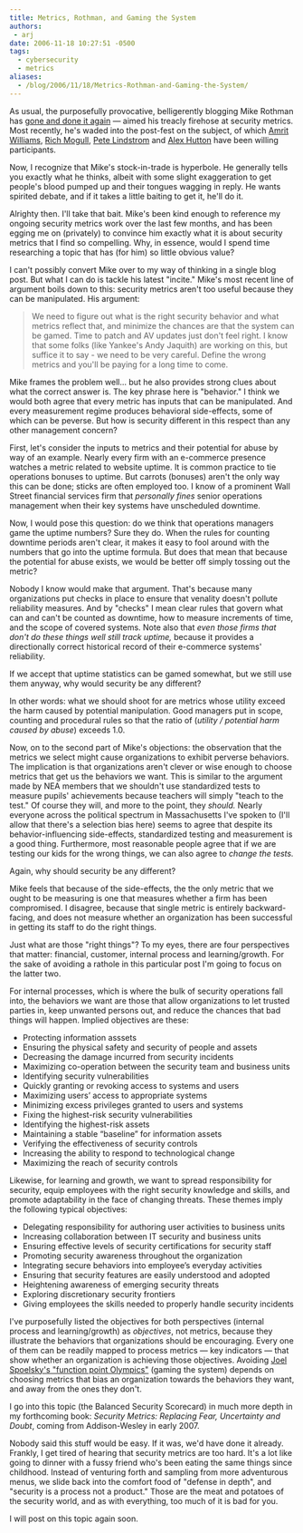 ```yaml
---
title: Metrics, Rothman, and Gaming the System
authors:
 - arj
date: 2006-11-18 10:27:51 -0500
tags:
  - cybersecurity
  - metrics
aliases:
  - /blog/2006/11/18/Metrics-Rothman-and-Gaming-the-System/
---
```

As usual, the purposefully provocative, belligerently blogging Mike Rothman has [gone and done it again](http://securityincite.com/blog/mike-rothman/the-daily-incite-november-14-2006#TBP2) &#x2014; aimed his treacly firehose at security metrics. Most recently, he's waded into the post-fest on the subject, of which [Amrit Williams](http://techbuddha.wordpress.com/2006/11/15/you-can-measure-security/), [Rich Mogull](http://securosis.com/2006/11/15/no-metrics-no-budget-or-paycheck/), [Pete Lindstrom](http://spiresecurity.typepad.com/spire_security_viewpoint/2006/11/security_metric.html) and [Alex Hutton](http://riskmanagementinsight.com/riskanalysis/?p=55) have been willing participants.

Now, I recognize that Mike's stock-in-trade is hyperbole. He generally tells you exactly what he thinks, albeit with some slight exaggeration to get people's blood pumped up and their tongues wagging in reply. He wants spirited debate, and if it takes a little baiting to get it, he'll do it.

Alrighty then. I'll take that bait. Mike's been kind enough to reference my ongoing security metrics work over the last few months, and has been egging me on (privately) to convince him exactly what it is about security metrics that I find so compelling. Why, in essence, would I spend time researching a topic that has (for him) so little obvious value?

<!--more-->

I can't possibly convert Mike over to my way of thinking in a single blog post. But what I can do is tackle his latest "incite." Mike's most recent line of argument boils down to this: security metrics aren't too useful because they can be manipulated. His argument:

> We need to figure out what is the right security behavior and what metrics reflect that, and minimize the chances are that the system can be gamed. Time to patch and AV updates just don't feel right. I know that some folks (like Yankee's Andy Jaquith) are working on this, but suffice it to say - we need to be very careful. Define the wrong metrics and you'll be paying for a long time to come.

Mike frames the problem well... but he also provides strong clues about what the correct answer is. The key phrase here is "behavior." I think we would both agree that every metric has inputs that can be manipulated. And every measurement regime produces behavioral side-effects, some of which can be peverse. But how is security different in this respect than any other management concern?

First, let's consider the inputs to metrics and their potential for abuse by way of an example. Nearly every firm with an e-commerce presence watches a metric related to website uptime. It is common practice to tie operations bonuses to uptime. But carrots (bonuses) aren't the only way this can be done; sticks are often employed too. I know of a prominent Wall Street financial services firm that _personally fines_ senior operations management when their key systems have unscheduled downtime.

Now, I would pose this question: do we think that operations managers game the uptime numbers? Sure they do. When the rules for counting downtime periods aren't clear, it makes it easy to fool around with the numbers that go into the uptime formula. But does that mean that because the potential for abuse exists, we would be better off simply tossing out the metric?

Nobody I know would make that argument. That's because many organizations put checks in place to ensure that venality doesn't pollute reliability measures. And by "checks" I mean clear rules that govern what can and can't be counted as downtime, how to measure increments of time, and the scope of covered systems. Note also that _even those firms that don't do these things well still track uptime,_ because it provides a directionally correct historical record of their e-commerce systems' reliability.

If we accept that uptime statistics can be gamed somewhat, but we still use them anyway, why would security be any different?

In other words: what we should shoot for are metrics whose utility exceed the harm caused by potential manipulation. Good managers put in scope, counting and procedural rules so that the ratio of (_utility / potential harm caused by abuse_) exceeds 1.0.

Now, on to the second part of Mike's objections: the observation that the metrics we select might cause organizations to exhibit perverse behaviors. The implication is that organizations aren't clever or wise enough to choose metrics that get us the behaviors we want. This is similar to the argument made by NEA members that we shouldn't use standardized tests to measure pupils' achievements because teachers will simply "teach to the test." Of course they will, and more to the point, they _should._ Nearly everyone across the political spectrum in Massachusetts I've spoken to (I'll allow that there's a selection bias here) seems to agree that despite its behavior-influencing side-effects, standardized testing and measurement is a good thing. Furthermore, most reasonable people agree that if we are testing our kids for the wrong things, we can also agree to _change the tests._

Again, why should security be any different?

Mike feels that because of the side-effects, the the only metric that we ought to be measuring is one that measures whether a firm has been compromised. I disagree, because that single metric is entirely backward-facing, and does not measure whether an organization has been successful in getting its staff to do the right things.

Just what are those "right things"? To my eyes, there are four perspectives that matter: financial, customer, internal process and learning/growth. For the sake of avoiding a rathole in this particular post I'm going to focus on the latter two.

For internal processes, which is where the bulk of security operations fall into, the behaviors we want are those that allow organizations to let trusted parties in, keep unwanted persons out, and reduce the chances that bad things will happen. Implied objectives are these:

* Protecting information asssets
* Ensuring the physical safety and security of people and assets
* Decreasing the damage incurred from security incidents
* Maximizing co-operation between the security team and business units
* Identifying security vulnerabilities
* Quickly granting or revoking access to systems and users
* Maximizing users&rsquo; access to appropriate systems
* Minimizing excess privileges granted to users and systems
* Fixing the highest-risk security vulnerabilities
* Identifying the highest-risk assets
* Maintaining a stable &ldquo;baseline&rdquo; for information assets
* Verifying the effectiveness of security controls
* Increasing the ability to respond to technological change
* Maximizing the reach of security controls

Likewise, for learning and growth, we want to spread responsibility for security, equip employees with the right security knowledge and skills, and promote adaptability in the face of changing threats. These themes imply the following typical objectives:

* Delegating responsibility for authoring user activities to business units
* Increasing collaboration between IT security and business units
* Ensuring effective levels of security certifications for security staff
* Promoting security awareness throughout the organization
* Integrating secure behaviors into employee&rsquo;s everyday activities
* Ensuring that security features are easily understood and adopted
* Heightening awareness of emerging security threats
* Exploring discretionary security frontiers
* Giving employees the skills needed to properly handle security incidents

I've purposefully listed the objectives for both perspectives (internal process and learning/growth) as _objectives_, not metrics, because they illustrate the behaviors that organizations should be encouraging. Every one of them can be readily mapped to process metrics &#x2014; key indicators &#x2014; that show whether an organization is achieving those objectives. Avoiding [Joel Spoelsky's "function point Olympics"](http://www.joelonsoftware.com/items/2006/11/10b.html) (gaming the system) depends on choosing metrics that bias an organization towards the behaviors they want, and away from the ones they don't.

I go into this topic (the Balanced Security Scorecard) in much more depth in my forthcoming book: _Security Metrics: Replacing Fear, Uncertainty and Doubt_, coming from Addison-Wesley in early 2007.

Nobody said this stuff would be easy. If it was, we'd have done it already. Frankly, I get tired of hearing that security metrics are too hard. It's a lot like going to dinner with a fussy friend who's been eating the same things since childhood. Instead of venturing forth and sampling from more adventurous menus, we slide back into the comfort food of "defense in depth", and "security is a process not a product." Those are the meat and potatoes of the security world, and as with everything, too much of it is bad for you.

I will post on this topic again soon.
